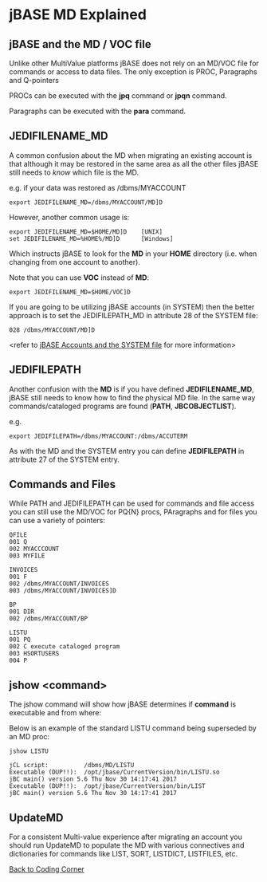 # jBASE MD Explained

<PageHeader />  

## jBASE and the MD / VOC file

Unlike other MultiValue platforms jBASE does not rely on an MD/VOC file for commands or access to data files. The only exception is PROC, Paragraphs and Q-pointers

PROCs can be executed with the **jpq** command or **jpqn** command.

Paragraphs can be executed with the **para** command.

## JEDIFILENAME\_MD

A common confusion about the MD when migrating an existing account is that although it may be restored in the same area as all the other files jBASE still needs to *know* which file is the MD.

e.g. if your data was restored as /dbms/MYACCOUNT

```
export JEDIFILENAME_MD=/dbms/MYACCOUNT/MD]D
```

However, another common usage is:

```
export JEDIFILENAME_MD=$HOME/MD]D    [UNIX]
set JEDIFILENAME_MD=%HOME%/MD]D      [Windows]
```

Which instructs jBASE to look for the **MD** in your **HOME** directory (i.e. when changing from one account to another).

Note that you can use **VOC** instead of **MD**:

```
export JEDIFILENAME_MD=$HOME/VOC]D
```

If you are going to be utilizing jBASE accounts (in SYSTEM) then the better approach is to set the JEDIFILEPATH\_MD in attribute 28 of the SYSTEM file:

```
028 /dbms/MYACCOUNT/MD]D
```

&lt;refer to [jBASE Accounts and the SYSTEM file](./../../environment-variables/system-file) for more information&gt;

## JEDIFILEPATH

Another confusion with the **MD** is if you have defined **JEDIFILENAME\_MD**, jBASE still needs to know how to find the physical MD file. In the same way commands/cataloged programs are found (**PATH**, **JBCOBJECTLIST**).

e.g.

```
export JEDIFILEPATH=/dbms/MYACCOUNT:/dbms/ACCUTERM
```

As with the MD and the SYSTEM entry you can define **JEDIFILEPATH** in attribute 27 of the SYSTEM entry.

## Commands and Files

While PATH and JEDIFILEPATH can be used for commands and file access you can still use the MD/VOC for PQ{N} procs, PAragraphs and for files you can use a variety of pointers:

```
QFILE
001 Q
002 MYACCCOUNT
003 MYFILE
```

```
INVOICES
001 F
002 /dbms/MYACCOUNT/INVOICES
003 /dbms/MYACCOUNT/INVOICES]D
```

```
BP
001 DIR
002 /dbms/MYACCOUNT/BP
```

```
LISTU
001 PQ
002 C execute cataloged program
003 HSORTUSERS
004 P
```

## jshow &lt;command&gt;

The jshow command will show how jBASE determines if **command** is executable and from where:

Below is an example of the standard LISTU command being superseded by an MD proc:

```
jshow LISTU

jCL script:          /dbms/MD/LISTU
Executable (DUP!!):  /opt/jbase/CurrentVersion/bin/LISTU.so
jBC main() version 5.6 Thu Nov 30 14:17:41 2017
Executable (DUP!!):  /opt/jbase/CurrentVersion/bin/LIST
jBC main() version 5.6 Thu Nov 30 14:17:41 2017
```

## UpdateMD

For a consistent Multi-value experience after migrating an account you should run UpdateMD to populate the MD with various connectives and dictionaries for commands like LIST, SORT, LISTDICT, LISTFILES, etc.

[Back to Coding Corner](./../README.md)

<PageFooter />
